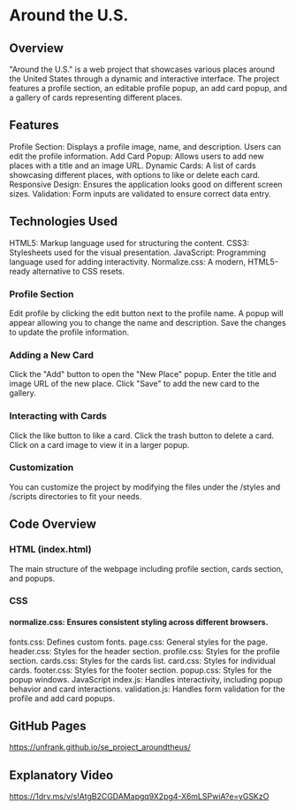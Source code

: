 # Around the U.S.

## Overview

"Around the U.S." is a web project that showcases various places around the United States through a dynamic and interactive interface. The project features a profile section, an editable profile popup, an add card popup, and a gallery of cards representing different places.

## Features

Profile Section: Displays a profile image, name, and description. Users can edit the profile information.
Add Card Popup: Allows users to add new places with a title and an image URL.
Dynamic Cards: A list of cards showcasing different places, with options to like or delete each card.
Responsive Design: Ensures the application looks good on different screen sizes.
Validation: Form inputs are validated to ensure correct data entry.

## Technologies Used

HTML5: Markup language used for structuring the content.
CSS3: Stylesheets used for the visual presentation.
JavaScript: Programming language used for adding interactivity.
Normalize.css: A modern, HTML5-ready alternative to CSS resets.

### Profile Section

Edit profile by clicking the edit button next to the profile name. A popup will appear allowing you to change the name and description.
Save the changes to update the profile information.

### Adding a New Card

Click the "Add" button to open the "New Place" popup.
Enter the title and image URL of the new place.
Click "Save" to add the new card to the gallery.

### Interacting with Cards

Click the like button to like a card.
Click the trash button to delete a card.
Click on a card image to view it in a larger popup.

### Customization

You can customize the project by modifying the files under the /styles and /scripts directories to fit your needs.

## Code Overview

### HTML (index.html)

The main structure of the webpage including profile section, cards section, and popups.

### CSS

#### normalize.css: Ensures consistent styling across different browsers.

fonts.css: Defines custom fonts.
page.css: General styles for the page.
header.css: Styles for the header section.
profile.css: Styles for the profile section.
cards.css: Styles for the cards list.
card.css: Styles for individual cards.
footer.css: Styles for the footer section.
popup.css: Styles for the popup windows.
JavaScript
index.js: Handles interactivity, including popup behavior and card interactions.
validation.js: Handles form validation for the profile and add card popups.

## GitHub Pages

https://unfrank.github.io/se_project_aroundtheus/

## Explanatory Video

https://1drv.ms/v/s!AtgB2CGDAMapgq9X2pg4-X6mLSPwiA?e=yGSKzO
